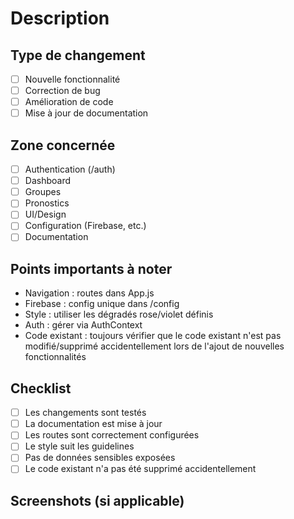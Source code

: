 # Description

## Type de changement
- [ ] Nouvelle fonctionnalité
- [ ] Correction de bug
- [ ] Amélioration de code
- [ ] Mise à jour de documentation

## Zone concernée
- [ ] Authentication (/auth)
- [ ] Dashboard
- [ ] Groupes
- [ ] Pronostics
- [ ] UI/Design
- [ ] Configuration (Firebase, etc.)
- [ ] Documentation

## Points importants à noter
- Navigation : routes dans App.js
- Firebase : config unique dans /config
- Style : utiliser les dégradés rose/violet définis
- Auth : gérer via AuthContext
- Code existant : toujours vérifier que le code existant n'est pas modifié/supprimé accidentellement lors de l'ajout de nouvelles fonctionnalités

## Checklist
- [ ] Les changements sont testés
- [ ] La documentation est mise à jour
- [ ] Les routes sont correctement configurées
- [ ] Le style suit les guidelines
- [ ] Pas de données sensibles exposées
- [ ] Le code existant n'a pas été supprimé accidentellement

## Screenshots (si applicable)
